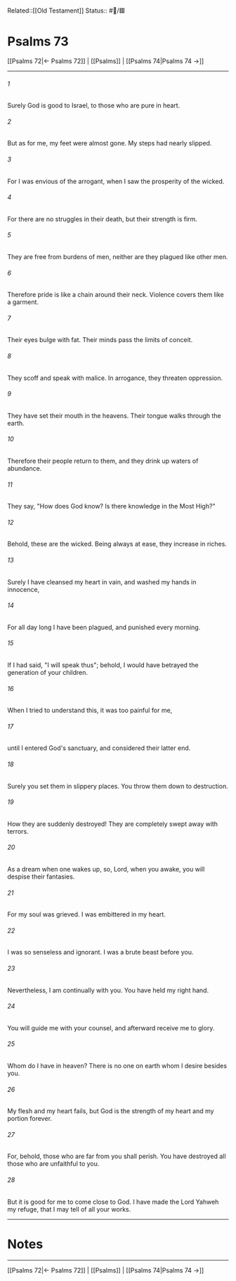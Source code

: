 Related::[[Old Testament]]
Status:: #📖/🟥
# Psalms 73

[[Psalms 72|← Psalms 72]] | [[Psalms]] | [[Psalms 74|Psalms 74 →]]
***



###### 1 
Surely God is good to Israel, to those who are pure in heart. 

###### 2 
But as for me, my feet were almost gone. My steps had nearly slipped. 

###### 3 
For I was envious of the arrogant, when I saw the prosperity of the wicked. 

###### 4 
For there are no struggles in their death, but their strength is firm. 

###### 5 
They are free from burdens of men, neither are they plagued like other men. 

###### 6 
Therefore pride is like a chain around their neck. Violence covers them like a garment. 

###### 7 
Their eyes bulge with fat. Their minds pass the limits of conceit. 

###### 8 
They scoff and speak with malice. In arrogance, they threaten oppression. 

###### 9 
They have set their mouth in the heavens. Their tongue walks through the earth. 

###### 10 
Therefore their people return to them, and they drink up waters of abundance. 

###### 11 
They say, "How does God know? Is there knowledge in the Most High?" 

###### 12 
Behold, these are the wicked. Being always at ease, they increase in riches. 

###### 13 
Surely I have cleansed my heart in vain, and washed my hands in innocence, 

###### 14 
For all day long I have been plagued, and punished every morning. 

###### 15 
If I had said, "I will speak thus"; behold, I would have betrayed the generation of your children. 

###### 16 
When I tried to understand this, it was too painful for me, 

###### 17 
until I entered God's sanctuary, and considered their latter end. 

###### 18 
Surely you set them in slippery places. You throw them down to destruction. 

###### 19 
How they are suddenly destroyed! They are completely swept away with terrors. 

###### 20 
As a dream when one wakes up, so, Lord, when you awake, you will despise their fantasies. 

###### 21 
For my soul was grieved. I was embittered in my heart. 

###### 22 
I was so senseless and ignorant. I was a brute beast before you. 

###### 23 
Nevertheless, I am continually with you. You have held my right hand. 

###### 24 
You will guide me with your counsel, and afterward receive me to glory. 

###### 25 
Whom do I have in heaven? There is no one on earth whom I desire besides you. 

###### 26 
My flesh and my heart fails, but God is the strength of my heart and my portion forever. 

###### 27 
For, behold, those who are far from you shall perish. You have destroyed all those who are unfaithful to you. 

###### 28 
But it is good for me to come close to God. I have made the Lord Yahweh my refuge, that I may tell of all your works.

---
# Notes


***
[[Psalms 72|← Psalms 72]] | [[Psalms]] | [[Psalms 74|Psalms 74 →]]
